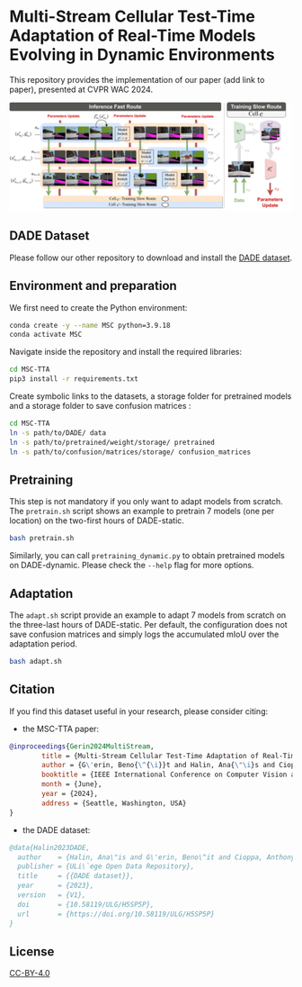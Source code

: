 #  Multi-Stream Cellular Test-Time Adaptation of Real-Time Models Evolving in Dynamic Environments

This repository provides the implementation of our paper (add link to paper), presented at CVPR WAC 2024.


<div align="center">
<div></div>
<img src="images/MSC-TTA-pipeline.png" width=auto% height=auto> 
</div>

## DADE Dataset

Please follow our other repository to download and install the [DADE dataset](https://github.com/ULiege-driving/DADE).

## Environment and preparation
We first need to create the Python environment:

```bash
conda create -y --name MSC python=3.9.18
conda activate MSC
```
Navigate inside the repository and install the required libraries:

```bash
cd MSC-TTA
pip3 install -r requirements.txt
```
Create symbolic links to the datasets, a storage folder for pretrained models and a storage folder to save confusion matrices :
```bash
cd MSC-TTA
ln -s path/to/DADE/ data
ln -s path/to/pretrained/weight/storage/ pretrained
ln -s path/to/confusion/matrices/storage/ confusion_matrices
```


## Pretraining

This step is not mandatory if you only want to adapt models from scratch. The `pretrain.sh` script shows an example to pretrain 7 models (one per location) on the two-first hours of DADE-static.

```bash
bash pretrain.sh
```

Similarly, you can call `pretraining_dynamic.py` to obtain pretrained models on DADE-dynamic. Please check the `--help` flag for more options.

## Adaptation

The `adapt.sh` script provide an example to adapt 7 models from scratch on the three-last hours of DADE-static. Per default, the configuration does not save confusion matrices and simply logs the accumulated mIoU over the adaptation period.
```bash
bash adapt.sh
```


## Citation

If you find this dataset useful in your research, please consider citing:

- the MSC-TTA paper: 
```bibtex
@inproceedings{Gerin2024MultiStream,
        title = {Multi-Stream Cellular Test-Time Adaptation of Real-Time Models Evolving in Dynamic Environments},
        author = {G\'erin, Beno{\^{\i}}t and Halin, Ana{\"\i}s and Cioppa, Anthony and Henry, Maxim and Ghanem, Bernard and Macq, Beno{\^{\i}}t and De Vleeschouwer, Christophe and Van Droogenbroeck, Marc},
        booktitle = {IEEE International Conference on Computer Vision and Pattern Recognition Workshops (CVPRW)},
        month = {June},
        year = {2024},
        address = {Seattle, Washington, USA}
}
```

- the DADE dataset:
```bibtex
@data{Halin2023DADE,
  author    = {Halin, Ana\"is and G\'erin, Beno\^it and Cioppa, Anthony and Henry, Maxim and Ghanem, Bernard and Macq, Beno\^it and De Vleeschouwer, Christophe and Van Droogenbroeck, Marc},
  publisher = {ULi\`ege Open Data Repository},
  title     = {{DADE dataset}},
  year      = {2023},
  version   = {V1},
  doi       = {10.58119/ULG/H5SP5P},
  url       = {https://doi.org/10.58119/ULG/H5SP5P}
}
```

## License
[CC-BY-4.0](https://github.com/ULiege-driving/DADE/blob/main/LICENSE)
